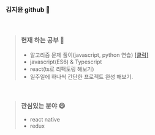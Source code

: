 ### 김지윤 github 👋   

<br>

>### 현재 하는 공부 🤔          
>- 알고리즘 문제 풀이(javascript, python 연습) <a href ="https://github.com/jiyun1006/algorithm-study"> [클릭] </a>   
>- javascript(ES6) & Typescript
>- react(ts로 리팩토링 해보기)
>- 일주일에 하나씩 간단한 프로젝트 완성 해보기.

<br>



>### 관심있는 분야 😄     
>- react native
>- redux





<!--
**jiyun1006/jiyun1006** is a ✨ _special_ ✨ repository because its `README.md` (this file) appears on your GitHub profile.

Here are some ideas to get you started:

- 🔭 I’m currently working on ...
- 🌱 I’m currently learning ...
- 👯 I’m looking to collaborate on ...
- 🤔 I’m looking for help with ...
- 💬 Ask me about ...
- 📫 How to reach me: ...
- 😄 Pronouns: ...

-->
